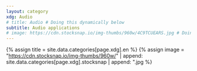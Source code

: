 ```yaml
---
layout: category
xdg: Audio
# title: Audio # Doing this dynamically below
subtitle: Audio applications
# image: https://cdn.stocksnap.io/img-thumbs/960w/4C9TCUEARS.jpg # Doing this dynamically below
---
```


{% assign title = site.data.categories[page.xdg].en %}
{% assign image = "https://cdn.stocksnap.io/img-thumbs/960w/" | append: site.data.categories[page.xdg].stocksnap | append:  ".jpg %}
